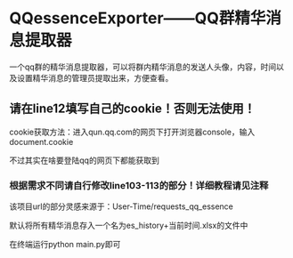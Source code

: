 # QQessenceExporter——QQ群精华消息提取器

一个qq群的精华消息提取器，可以将群内精华消息的发送人头像，内容，时间以及设置精华消息的管理员提取出来，方便查看。

## 请在line12填写自己的cookie！否则无法使用！

cookie获取方法：进入qun.qq.com的网页下打开浏览器console，输入document.cookie

不过其实在啥要登陆qq的网页下都能获取到

### 根据需求不同请自行修改line103-113的部分！详细教程请见注释

该项目url的部分灵感来源于：User-Time/requests_qq_essence

默认将所有精华消息存入一个名为es_history+当前时间.xlsx的文件中

在终端运行python main.py即可